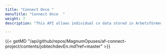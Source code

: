 ```yaml
---
title: "Connect Once "
menuTitle: "Connect Once  "
weight: 7
description: "This API allows individual cv data stored in Arbetsförmedlingen’s MinProfil to be transfer to another service upon user consent"

---
```

{{< getMD "/api/github/repos/MagnumOpuses/af-connect-project/contents/jobtechdevEn.md?ref=master" >}}